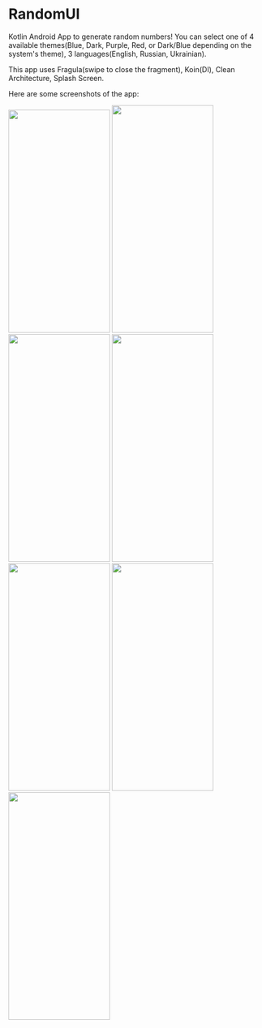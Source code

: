 # RandomUI
Kotlin Android App to generate random numbers!
You can select one of 4 available themes(Blue, Dark, Purple, Red, or Dark/Blue depending on the system's theme), 3 languages(English, Russian, Ukrainian).

This app uses Fragula(swipe to close the fragment), Koin(DI), Clean Architecture, Splash Screen.

Here are some screenshots of the app:

<img src="https://github.com/MrRuslanYT/RandomUI/assets/104719315/1cc16055-6e95-4a2b-bcff-2650562d407b" width="200" height="440" />

<img src="https://github.com/MrRuslanYT/RandomUI/assets/104719315/385731fd-8634-475e-a11c-f1ccbd3ecef6" width="200" height="449" />

<img src="https://github.com/MrRuslanYT/RandomUI/assets/104719315/bf5e4071-bcff-4e34-b239-9d3321dd38c4" width="200" height="449" />

<img src="https://github.com/MrRuslanYT/RandomUI/assets/104719315/7fee466b-46b2-46b8-a7ec-ab1179eea250" width="200" height="449" />

<img src="https://github.com/MrRuslanYT/RandomUI/assets/104719315/1659a76b-7bdd-4cb6-b5df-826d857e495c" width="200" height="449" />

<img src="https://github.com/MrRuslanYT/RandomUI/assets/104719315/4fe57458-94bc-47b7-a8b3-a92bbf4a4cc1" width="200" height="449" />

<img src="https://github.com/MrRuslanYT/RandomUI/assets/104719315/cacdb229-514d-4d2c-9f7f-311c156f0dad" width="200" height="449" />
